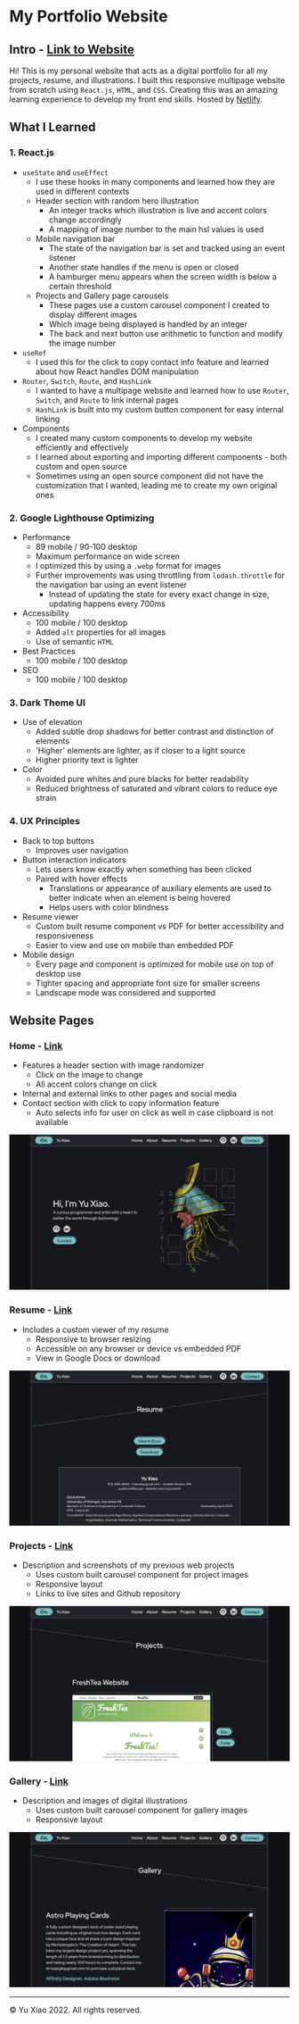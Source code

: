 # My Portfolio Website

## Intro - [Link to Website](https://yuxiao.netlify.app/)
Hi! This is my personal website that acts as a digital portfolio for all my projects, resume, and illustrations. I built this responsive multipage website from scratch using `React.js`, `HTML`, and `CSS`. Creating this was an amazing learning experience to develop my front end skills. Hosted by [Netlify](https://www.netlify.com/).


## What I Learned

### 1. React.js
* `useState` and `useEffect`
  * I use these hooks in many components and learned how they are used in different contexts
  * Header section with random hero illustration
    * An integer tracks which illustration is live and accent colors change accordingly
    * A mapping of image number to the main hsl values is used
  * Mobile navigation bar
    * The state of the navigation bar is set and tracked using an event listener
    * Another state handles if the menu is open or closed
    * A hamburger menu appears when the screen width is below a certain threshold
  * Projects and Gallery page carousels
    * These pages use a custom carousel component I created to display different images
    * Which image being displayed is handled by an integer
    * The back and next button use arithmetic to function and modify the image number
* `useRef`
  * I used this for the click to copy contact info feature and learned about how React handles DOM manipulation
* `Router`, `Switch`, `Route`, and `HashLink`
  * I wanted to have a multipage website and learned how to use `Router`, `Switch`, and `Route` to link internal pages
  * `HashLink` is built into my custom button component for easy internal linking
* Components
  * I created many custom components to develop my website efficiently and effectively
  * I learned about exporting and importing different components - both custom and open source
  * Sometimes using an open source component did not have the customization that I wanted, leading me to create my own original ones

### 2. Google Lighthouse Optimizing
* Performance
  * 89 mobile / 90-100 desktop
  * Maximum performance on wide screen
  * I optimized this by using a `.webp` format for images
  * Further improvements was using throttling from `lodash.throttle` for the navigation bar using an event listener
    * Instead of updating the state for every exact change in size, updating happens every 700ms
* Accessibility
  * 100 mobile / 100 desktop
  * Added `alt` properties for all images
  * Use of semantic `HTML`
* Best Practices
  * 100 mobile / 100 desktop
* SEO
  * 100 mobile / 100 desktop

### 3. Dark Theme UI
* Use of elevation
  * Added subtle drop shadows for better contrast and distinction of elements
  * 'Higher' elements are lighter, as if closer to a light source
  * Higher priority text is lighter
* Color
  * Avoided pure whites and pure blacks for better readability
  * Reduced brightness of saturated and vibrant colors to reduce eye strain

### 4. UX Principles
* Back to top buttons
  * Improves user navigation
* Button interaction indicators
  * Lets users know exactly when something has been clicked
  * Paired with hover effects
    * Translations or appearance of auxiliary elements are used to better indicate when an element is being hovered
    * Helps users with color blindness
* Resume viewer
  * Custom built resume component vs PDF for better accessibility and responsiveness
  * Easier to view and use on mobile than embedded PDF
* Mobile design
  * Every page and component is optimized for mobile use on top of desktop use
  * Tighter spacing and appropriate font size for smaller screens
  * Landscape mode was considered and supported


## Website Pages

### Home - [Link](https://yuxiao.netlify.app/)
* Features a header section with image randomizer
  * Click on the image to change
  * All accent colors change on click
* Internal and external links to other pages and social media
* Contact section with click to copy information feature
  * Auto selects info for user on click as well in case clipboard is not available

![Screenshot of home page](./screenshots/home.png)

### Resume - [Link](https://yuxiao.netlify.app/resume)
* Includes a custom viewer of my resume
  * Responsive to browser resizing
  * Accessible on any browser or device vs embedded PDF
  * View in Google Docs or download

![Screenshot of resume page](./screenshots/resume.png)

### Projects - [Link](https://yuxiao.netlify.app/projects)
* Description and screenshots of my previous web projects
  * Uses custom built carousel component for project images
  * Responsive layout
  * Links to live sites and Github repository

![Screenshot of projects page](./screenshots/projects.png)

### Gallery - [Link](https://yuxiao.netlify.app/gallery)
* Description and images of digital illustrations
  * Uses custom built carousel component for gallery images
  * Responsive layout

![Screenshot of gallery page](./screenshots/gallery.png)

---
© Yu Xiao 2022. All rights reserved.  